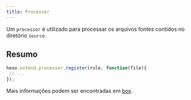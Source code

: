 ```yaml
---
title: Processor
---
```


Um `processor` é utilizado para processar os arquivos fontes contidos no diretório `source`.

## Resumo

``` js
hexo.extend.processor.register(rule, function(file){
 // ...
});
```

Mais informações podem ser encontradas em [box](box.html).

